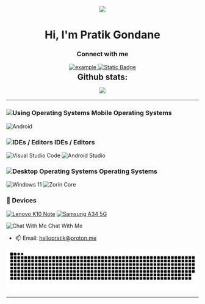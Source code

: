 <p align="center">
  <img style="width:14rem; height:auto" src="https://64.media.tumblr.com/tumblr_lr2m4lYdhY1qlr140o1_500.gif"/>
</p>

<h1 align="center">Hi, I'm Pratik Gondane</h1>
<h3 font-size="20" align="center"></h3>





<h3 align="center">Connect with me</h3>

<div style="margin-top:10px" align="center">
  <div>
    <a  href="https://www.linkedin.com/in/pratik-gondane-758474196/" target="_blank">
      <img src="https://img.shields.io/badge/Linked%20In-0A66C2.svg?style=for-the-badge&logo=linkedin&logoColor=white" alt="example"/>
    </a>
    <a  href="https://www.instagram.com/hellopratik" target="_blank">
    <img alt="Static Badge" src="https://img.shields.io/badge/Instagram-purple" alt="example"/>
    </a>
   
  </div>
 
</div>



<div align="center">
<h2 align="center" style="margin: 5px 10px;">Github stats:</h2> 

  
[![](https://github-readme-streak-stats.herokuapp.com/?user=helllopratik&theme=material-palenight)](https://github.com/helllopratik)
</div>

----
### ![](https://cdn.jsdelivr.net/gh/primer/octicons/icons/code-24.svg "Using Operating Systems") Mobile Operating Systems

![](http://img.shields.io/static/v1?style=for-the-badge&message=Android&color=eeeeee&logo=Android&logoColor=3ddb85&label= "Android")

### ![](https://cdn.jsdelivr.net/gh/primer/octicons/icons/rocket-24.svg "IDEs / Editors") IDEs / Editors

![](http://img.shields.io/static/v1?style=for-the-badge&message=Visual%20Studio%20Code&color=eeeeee&logo=VisualStudioCode&logoColor=0078D6&label= "Visual Studio Code")
![](http://img.shields.io/static/v1?style=for-the-badge&message=Android%20Studio&color=eeeeee&logo=AndroidStudio&logoColor=000000&label= "Android Studio")

### ![](https://cdn.jsdelivr.net/gh/primer/octicons/icons/device-desktop-24.svg "Desktop Operating Systems") Operating Systems

![](http://img.shields.io/static/v1?style=for-the-badge&message=Windows%2011&color=eeeeee&logo=Windows&logoColor=0078D6&label= "Windows 11")
![](http://img.shields.io/static/v1?style=for-the-badge&message=Zorin%20Core&color=eeeeee&logo=zorin&logoColor=bule&label= "Zorin Core")

### 📱 Devices
[![Lenovo K10 Note](http://img.shields.io/badge/Lenovo%20K10%20Note-ff0505?style=flat-square&logo=Lenovo&logoColor=FFFFFF&labelColor=0595ff)](https://lenovomobilesupport.lenovo.com/in/en/products/phones/k-series/k10-note)
[![Samsung A34 5G](http://img.shields.io/badge/Samsung%20A34%205G-0595ff?style=flat-square&logo=Samsung&logoColor=FFFFFF&labelColor=4F4F4F)](https://www.samsung.com/uk/smartphones/galaxy-a/galaxy-a34-5g-lime-256gb-sm-a346blgeeub/)


![](https://cdn.jsdelivr.net/gh/primer/octicons/icons/mail-24.svg "Chat With Me") Chat With Me
- 📫 Email: hellopratik@proton.me
<p align="center">
  <img  src="https://raw.githubusercontent.com/Elanza-48/Elanza-48/main/resources/img/github-contribution-grid-snake.svg"
    alt="example" />
</p>


------
